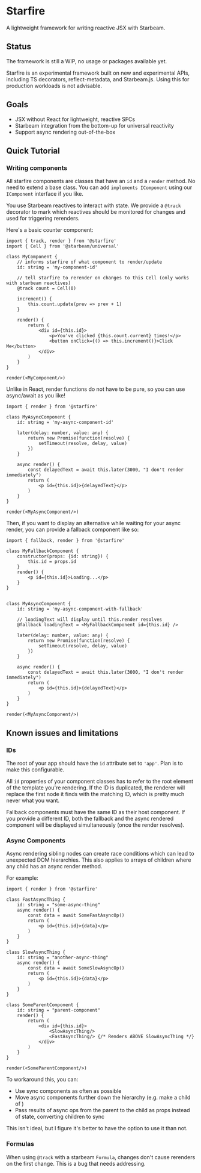 # Starfire

A lightweight framework for writing reactive JSX with Starbeam.

## Status

The framework is still a WIP, no usage or packages available yet.

Starfire is an experimental framework built on new and experimental APIs, including TS decorators, reflect-metadata, and Starbeam.js. Using this for production workloads is not advisable.

## Goals

- JSX without React for lightweight, reactive SFCs
- Starbeam integration from the bottom-up for universal reactivity
- Support async rendering out-of-the-box

## Quick Tutorial

### Writing components

All starfire components are classes that have an `id` and a `render` method. No need to extend a base class. You can add `implements IComponent` using our `IComponent` interface if you like. 

You use Starbeam reactives to interact with state. We provide a `@track` decorator to mark which reactives should be monitored for changes and used for triggering rerenders.

Here's a basic counter component:
```tsx
import { track, render } from '@starfire'
import { Cell } from '@starbeam/universal'

class MyComponent {
    // informs starfire of what component to render/update
    id: string = 'my-component-id'

    // tell starfire to rerender on changes to this Cell (only works with starbeam reactives)
    @track count = Cell(0)

    increment() {
        this.count.update(prev => prev + 1)
    }

    render() {
        return (
            <div id={this.id}>
                <p>You've clicked {this.count.current} times!</p>
                <button onClick={() => this.increment()}>Click Me</button>
            </div>
        )
    }
}

render(<MyComponent/>)
```

Unlike in React, render functions do not have to be pure, so you can use async/await as you like!

```tsx
import { render } from '@starfire'

class MyAsyncComponent {
    id: string = 'my-async-component-id'

    later(delay: number, value: any) {
        return new Promise(function(resolve) {
            setTimeout(resolve, delay, value)
        })
    }

    async render() {
        const delayedText = await this.later(3000, "I don't render immediately")
        return (
            <p id={this.id}>{delayedText}</p>
        )
    }
}

render(<MyAsyncComponent/>)
```

Then, if you want to display an alternative while waiting for your async render, you can provide a fallback component like so:

```tsx
import { fallback, render } from '@starfire'

class MyFallbackComponent {
    constructor(props: {id: string}) {
        this.id = props.id
    }
    render() {
        <p id={this.id}>Loading...</p>
    }
}


class MyAsyncComponent {
    id: string = 'my-async-component-with-fallback'

    // loadingText will display until this.render resolves
    @fallback loadingText = <MyFallbackComponent id={this.id} />

    later(delay: number, value: any) {
        return new Promise(function(resolve) {
            setTimeout(resolve, delay, value)
        })
    }

    async render() {
        const delayedText = await this.later(3000, "I don't render immediately")
        return (
            <p id={this.id}>{delayedText}</p>
        )
    }
}

render(<MyAsyncComponent/>)
```

## Known issues and limitations

### IDs

The root of your app should have the `id` attribute set to `'app'`. Plan is to make this configurable.

All `id` properties of your component classes has to refer to the root element of the template you're rendering. If the ID is duplicated, the renderer will replace the first node it finds with the matching ID, which is pretty much never what you want.

Fallback components must have the same ID as their host component. If you provide a different ID, both the fallback and the async rendered component will be displayed simultaneously (once the render resolves).

### Async Components
Async rendering sibling nodes can create race conditions which can lead to unexpected DOM hierarchies. This also applies to arrays of children where any child has an async render method.

For example:

```tsx
import { render } from '@starfire'

class FastAsyncThing {
    id: string = "some-async-thing"
    async render() {
        const data = await SomeFastAsyncOp()
        return (
            <p id={this.id}>{data}</p>
        )
    }
}

class SlowAsyncThing {
    id: string = "another-async-thing"
    async render() {
        const data = await SomeSlowAsyncOp()
        return (
            <p id={this.id}>{data}</p>
        )
    }
}

class SomeParentComponent {
    id: string = "parent-component"
    render() {
        return (
            <div id={this.id}>
                <SlowAsyncThing/>
                <FastAsyncThing/> {/* Renders ABOVE SlowAsyncThing */}
            </div>
        )
    }
}

render(<SomeParentComponent/>)
```

To workaround this, you can:
- Use sync components as often as possible
- Move async components further down the hierarchy (e.g. make <FastAsyncThing> a child of <SlowAsyncThing>)
- Pass results of async ops from the parent to the child as props instead of state, converting children to sync

This isn't ideal, but I figure it's better to have the option to use it than not.


### Formulas

When using `@track` with a starbeam `Formula`, changes don't cause rerenders on the first change. This is a bug that needs addressing.

